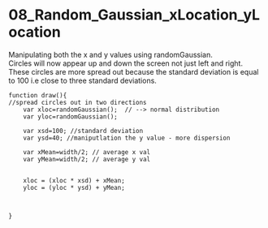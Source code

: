 # 08_Random_Gaussian_xLocation_yLocation

Manipulating both the x and y values using randomGaussian. </br>
Circles will now appear up and down the screen not just left and right.</br>
These circles are more spread out because the standard deviation is equal to 100 i.e close to three standard deviations.

```
function draw(){
//spread circles out in two directions
	var xloc=randomGaussian();  // --> normal distribution
	var yloc=randomGaussian(); 

	var xsd=100; //standard deviation
	var ysd=40;	//maniputlation the y value - more dispersion

	var xMean=width/2; // average x val
	var yMean=width/2; // average y val


	xloc = (xloc * xsd) + xMean;
	yloc = (yloc * ysd) + yMean;

	

}

```

